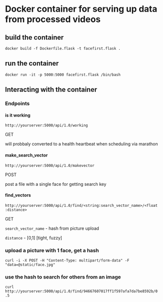 # Docker container for serving up data from processed videos

## build the container
```docker build -f Dockerfile.flask -t facefirst.flask .```

## run the container
```docker run -it -p 5000:5000 facefirst.flask /bin/bash```

## Interacting with the container

### Endpoints

#### is it working
  ```http://yourserver:5000/api/1.0/working```
  
  GET
  
  will probbaly converted to a health heartbeat when scheduling via marathon
   
#### make_search_vector
  ```http://yourserver:5000/api/1.0/makevector```
  
  POST
  
  post a file with a single face for getting search key 

#### find_vectors
  ```http://yourserver:5000/api/1.0/find/<string:search_vector_name>/<float:distance>```
  
  GET
  
  ```search_vector_name``` - hash from picture upload
  
  ```distance``` - [0,1] [tight, fuzzy]

### upload a picture with 1 face, get a hash 
```curl -i -X POST -H "Content-Type: multipart/form-data" -F "data=@static/face.jpg"``` 

### use the hash to search for others from an image
```curl http://yourserver:5000/api/1.0/find/94667607017ff1f597afa7da7be8592b/0.5```



